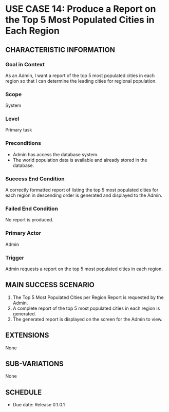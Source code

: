 # USE CASE 14: Produce a Report on the Top 5 Most Populated Cities in Each Region

## CHARACTERISTIC INFORMATION

### Goal in Context
As an Admin, I want a report of the top 5 most populated cities in each region so that I can determine the leading cities for regional population.

### Scope
System

### Level
Primary task

### Preconditions
* Admin has access the database system.  
* The world population data is available and already stored in the database.

### Success End Condition
A correctly formatted report of listing the top 5 most populated cities for each region in descending order is generated and displayed to the Admin.

### Failed End Condition
No report is produced.

### Primary Actor
Admin

### Trigger
Admin requests a report on the top 5 most populated cities in each region.

## MAIN SUCCESS SCENARIO
1. The Top 5 Most Populated Cities per Region Report is requested by the Admin.  
2. A complete report of the top 5 most populated cities in each region is generated.  
3. The generated report is displayed on the screen for the Admin to view.

## EXTENSIONS
None

## SUB-VARIATIONS
None

## SCHEDULE
* Due date: Release 0.1.0.1
